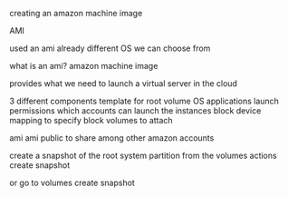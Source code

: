 creating an amazon machine image

AMI

used an ami already
different OS we can choose from

what is an ami?
amazon machine image

provides what we need to launch a virtual server in the cloud

3 different components
template for root volume
	OS
	applications
launch permissions which accounts can launch the instances
block device mapping to specify block volumes to attach

ami
ami public to share among other amazon accounts


create  a snapshot of the root system partition
from the volumes 
actions create snapshot

or go to volumes
create snapshot
